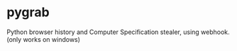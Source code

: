 # pygrab
Python browser history and Computer Specification stealer, using webhook. (only works on windows)
